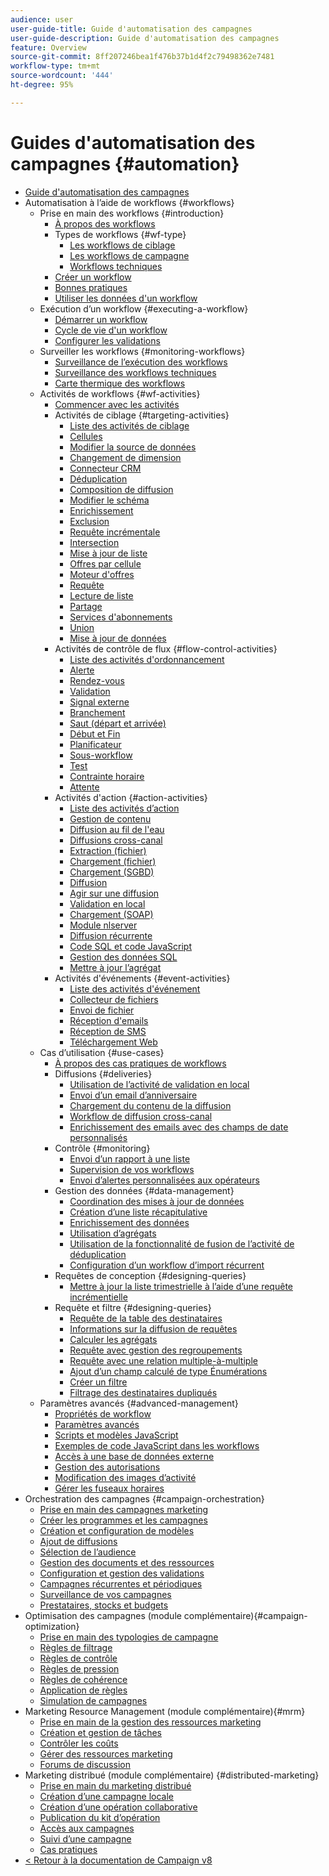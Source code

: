 ```yaml
---
audience: user
user-guide-title: Guide d'automatisation des campagnes
user-guide-description: Guide d'automatisation des campagnes
feature: Overview
source-git-commit: 8ff207246bea1f476b37b1d4f2c79498362e7481
workflow-type: tm+mt
source-wordcount: '444'
ht-degree: 95%

---
```



# Guides d&#39;automatisation des campagnes {#automation}

+ [Guide d&#39;automatisation des campagnes](home.md)
+ Automatisation à l’aide de workflows {#workflows}
   + Prise en main des workflows {#introduction}
      + [À propos des workflows](workflow/about-workflows.md)
      + Types de workflows {#wf-type}
         + [Les workflows de ciblage](workflow/targeting-workflows.md)
         + [Les workflows de campagne](workflow/campaign-workflows.md)
         + [Workflows techniques](workflow/technical-workflows.md)
      + [Créer un workflow](workflow/build-a-workflow.md)
      + [Bonnes pratiques](workflow/workflow-best-practices.md)
      + [Utiliser les données d&#39;un workflow](workflow/use-workflow-data.md)
   + Exécution d’un workflow {#executing-a-workflow}
      + [Démarrer un workflow](workflow/start-a-workflow.md)
      + [Cycle de vie d&#39;un workflow](workflow/workflow-life-cycle.md)
      + [Configurer les validations](workflow/define-approvals.md)
   + Surveiller les workflows {#monitoring-workflows}
      + [Surveillance de l’exécution des workflows](workflow/monitor-workflow-execution.md)
      + [Surveillance des workflows techniques](workflow/monitor-technical-workflows.md)
      + [Carte thermique des workflows](workflow/heatmap.md)
   + Activités de workflows {#wf-activities}
      + [Commencer avec les activités](workflow/activities.md)
      + Activités de ciblage {#targeting-activities}
         + [Liste des activités de ciblage](workflow/targeting-activities.md)
         + [Cellules](workflow/cells.md)
         + [Modifier la source de données](workflow/change-data-source.md)
         + [Changement de dimension](workflow/change-dimension.md)
         + [Connecteur CRM](workflow/crm-connector.md)
         + [Déduplication](workflow/deduplication.md)
         + [Composition de diffusion](workflow/delivery-outline.md)
         + [Modifier le schéma](workflow/edit-schema.md)
         + [Enrichissement](workflow/enrichment.md)
         + [Exclusion](workflow/exclusion.md)
         + [Requête incrémentale](workflow/incremental-query.md)
         + [Intersection](workflow/intersection.md)
         + [Mise à jour de liste](workflow/list-update.md)
         + [Offres par cellule](workflow/offers-by-cell.md)
         + [Moteur d&#39;offres](workflow/offer-engine.md)
         + [Requête](workflow/query.md)
         + [Lecture de liste](workflow/read-list.md)
         + [Partage](workflow/split.md)
         + [Services d&#39;abonnements](workflow/subscription-services.md)
         + [Union](workflow/union.md)
         + [Mise à jour de données](workflow/update-data.md)
      + Activités de contrôle de flux {#flow-control-activities}
         + [Liste des activités d&#39;ordonnancement](workflow/flow-control-activities.md)
         + [Alerte](workflow/alert.md)
         + [Rendez-vous](workflow/and-join.md)
         + [Validation](workflow/approval.md)
         + [Signal externe](workflow/external-signal.md)
         + [Branchement](workflow/fork.md)
         + [Saut (départ et arrivée)](workflow/jump-start-point-and-end-point.md)
         + [Début et Fin](workflow/start-and-end.md)
         + [Planificateur](workflow/scheduler.md)
         + [Sous-workflow](workflow/sub-workflow.md)
         + [Test](workflow/test.md)
         + [Contrainte horaire](workflow/time-constraint.md)
         + [Attente](workflow/wait.md)
      + Activités d&#39;action {#action-activities}
         + [Liste des activités d’action](workflow/action-activities.md)
         + [Gestion de contenu](workflow/content-management.md)
         + [Diffusion au fil de l&#39;eau](workflow/continuous-delivery.md)
         + [Diffusions cross-canal](workflow/cross-channel-deliveries.md)
         + [Extraction (fichier)](workflow/extraction-file.md)
         + [Chargement (fichier)](workflow/data-loading-file.md)
         + [Chargement (SGBD)](workflow/data-loading-rdbms.md)
         + [Diffusion](workflow/delivery.md)
         + [Agir sur une diffusion](workflow/delivery-control.md)
         + [Validation en local](workflow/local-approval.md)
         + [Chargement (SOAP)](workflow/loading-soap.md)
         + [Module nlserver](workflow/nlserver-module.md)
         + [Diffusion récurrente](workflow/recurring-delivery.md)
         + [Code SQL et code JavaScript](workflow/sql-code-and-javascript-code.md)
         + [Gestion des données SQL](workflow/sql-data-management.md)
         + [Mettre à jour l’agrégat](workflow/update-aggregate.md)
      + Activités d&#39;événements {#event-activities}
         + [Liste des activités d&#39;événement](workflow/event-activities.md)
         + [Collecteur de fichiers](workflow/file-collector.md)
         + [Envoi de fichier](workflow/file-transfer.md)
         + [Réception d&#39;emails](workflow/inbound-emails.md)
         + [Réception de SMS](workflow/inbound-sms.md)
         + [Téléchargement Web](workflow/web-download.md)
   + Cas d’utilisation {#use-cases}
      + [À propos des cas pratiques de workflows](workflow/workflow-use-cases.md)
      + Diffusions {#deliveries}
         + [Utilisation de l’activité de validation en local](workflow/local-approval-activity.md)
         + [Envoi d’un email d’anniversaire](workflow/send-a-birthday-email.md)
         + [Chargement du contenu de la diffusion](workflow/load-delivery-content.md)
         + [Workflow de diffusion cross-canal](workflow/cross-channel-delivery-workflow.md)
         + [Enrichissement des emails avec des champs de date personnalisés](workflow/email-enrichment-with-custom-date-fields.md)
      + Contrôle      {#monitoring}
         + [Envoi d’un rapport à une liste](workflow/send-a-report-to-a-list.md)
         + [Supervision de vos workflows](workflow/workflow-supervision.md)
         + [Envoi d’alertes personnalisées aux opérateurs](workflow/send-alerts-to-operators.md)
      + Gestion des données {#data-management}
         + [Coordination des mises à jour de données](workflow/coordinate-data-updates.md)
         + [Création d’une liste récapitulative](workflow/create-a-summary-list.md)
         + [Enrichissement des données](workflow/enrich-data.md)
         + [Utilisation d’agrégats](workflow/using-aggregates.md)
         + [Utilisation de la fonctionnalité de fusion de l’activité de déduplication](workflow/deduplication-merge.md)
         + [Configuration d’un workflow d’import récurrent](workflow/recurring-import-workflow.md)
      + Requêtes de conception {#designing-queries}
         + [Mettre à jour la liste trimestrielle à l’aide d’une requête incrémentielle](workflow/quarterly-list-update.md)
      + Requête et filtre {#designing-queries}
         + [Requête de la table des destinataires](workflow/querying-recipient-table.md)
         + [Informations sur la diffusion de requêtes](workflow/query-delivery-info.md)
         + [Calculer les agrégats](workflow/compute-aggregates.md)
         + [Requête avec gestion des regroupements](workflow/query-grouping-management.md)
         + [Requête avec une relation multiple-à-multiple](workflow/query-many-to-many-relationship.md)
         + [Ajout d’un champ calculé de type Énumérations](workflow/adding-enumeration-type-calculated-field.md)
         + [Créer un filtre](workflow/create-a-filter.md)
         + [Filtrage des destinataires dupliqués](workflow/filter-duplicated-recipients.md)
   + Paramètres avancés {#advanced-management}
      + [Propriétés de workflow](workflow/workflow-properties.md)
      + [Paramètres avancés](workflow/advanced-parameters.md)
      + [Scripts et modèles JavaScript](workflow/javascript-scripts-and-templates.md)
      + [Exemples de code JavaScript dans les workflows](workflow/javascript-in-workflows.md)
      + [Accès à une base de données externe](workflow/accessing-an-external-database-fda.md)
      + [Gestion des autorisations](workflow/managing-rights.md)
      + [Modification des images d’activité](workflow/change-activity-images.md)
      + [Gérer les fuseaux horaires](workflow/managing-time-zones.md)
+ Orchestration des campagnes {#campaign-orchestration}
   + [Prise en main des campagnes marketing](campaigns/set-up-campaigns.md)
   + [Créer les programmes et les campagnes](campaigns/marketing-campaign-create.md)
   + [Création et configuration de modèles](campaigns/marketing-campaign-templates.md)
   + [Ajout de diffusions](campaigns/marketing-campaign-deliveries.md)
   + [Sélection de l’audience](campaigns/marketing-campaign-target.md)
   + [Gestion des documents et des ressources](campaigns/marketing-campaign-assets.md)
   + [Configuration et gestion des validations](campaigns/marketing-campaign-approval.md)
   + [Campagnes récurrentes et périodiques](campaigns/recurring-periodic-campaigns.md)
   + [Surveillance de vos campagnes](campaigns/marketing-campaign-monitoring.md)
   + [Prestataires, stocks et budgets](campaigns/providers-stocks-and-budgets.md)
+ Optimisation des campagnes (module complémentaire){#campaign-optimization}
   + [Prise en main des typologies de campagne](campaign-opt/campaign-typologies.md)
   + [Règles de filtrage](campaign-opt/filtering-rules.md)
   + [Règles de contrôle](campaign-opt/control-rules.md)
   + [Règles de pression](campaign-opt/pressure-rules.md)
   + [Règles de cohérence](campaign-opt/consistency-rules.md)
   + [Application de règles](campaign-opt/apply-rules.md)
   + [Simulation de campagnes](campaign-opt/campaign-simulations.md)
+ Marketing Resource Management (module complémentaire){#mrm}
   + [Prise en main de la gestion des ressources marketing](mrm/about-marketing-resource-management.md)
   + [Création et gestion de tâches](mrm/creating-and-managing-tasks.md)
   + [Contrôler les coûts](mrm/controlling-costs.md)
   + [Gérer des ressources marketing](mrm/managing-marketing-resources.md)
   + [Forums de discussion](mrm/discussion-forums.md)
+ Marketing distribué (module complémentaire) {#distributed-marketing}
   + [Prise en main du marketing distribué](distributed-marketing/about-distributed-marketing.md)
   + [Création d’une campagne locale](distributed-marketing/creating-a-local-campaign.md)
   + [Création d’une opération collaborative](distributed-marketing/creating-a-collaborative-campaign.md)
   + [Publication du kit d’opération](distributed-marketing/publishing-the-campaign-package.md)
   + [Accès aux campagnes](distributed-marketing/accessing-campaigns.md)
   + [Suivi d’une campagne](distributed-marketing/tracking-a-campaign.md)
   + [Cas pratiques](distributed-marketing/examples.md)
+ [&lt; Retour à la documentation de Campaign v8](https://experienceleague.adobe.com/fr/docs/campaign/campaign-v8/campaign-home)
